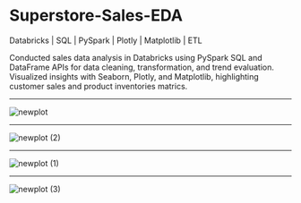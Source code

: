 # Superstore-Sales-EDA
Databricks | SQL | PySpark | Plotly | Matplotlib | ETL

Conducted sales data analysis in Databricks using PySpark SQL and DataFrame APIs for data cleaning, transformation, and trend evaluation. 
Visualized insights with Seaborn, Plotly, and Matplotlib, highlighting customer sales and product inventories matrics. 

***
![newplot](https://github.com/user-attachments/assets/78fe40b8-3126-4f0c-9b22-2f68a5617929)
***
![newplot (2)](https://github.com/user-attachments/assets/3898d7ae-4a08-46fd-b046-61e98d22ce83)
***
![newplot (1)](https://github.com/user-attachments/assets/de8d36b2-3324-42b1-8e6c-70468ea18859)
***
![newplot (3)](https://github.com/user-attachments/assets/0ce46bab-16eb-4a5c-a7b9-233a22cec72b)
